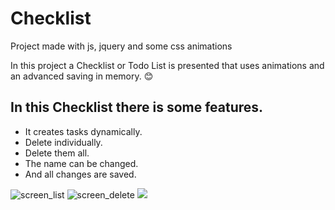 # Checklist
Project made with js, jquery and some css animations
 
 In this project a Checklist or Todo List is presented that uses animations and an advanced saving in memory.
 😊
 
## In this Checklist there is some features.
 
 - It creates tasks dynamically.
 - Delete individually.
 - Delete them all.
 - The name can be changed.
 - And all changes are saved.
 
![screen_list](https://uploaddeimagens.com.br/images/003/007/364/original/photo5109656501550688757.jpg?1608308210)
![screen_delete](https://uploaddeimagens.com.br/images/003/007/366/original/photo5109656501550688756.jpg?1608308426)
![](https://uploaddeimagens.com.br/images/003/007/367/original/photo5109656501550688755.jpg?1608308481)
